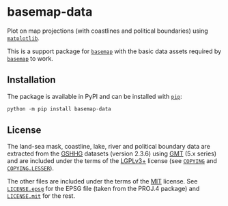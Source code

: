 # basemap-data

Plot on map projections (with coastlines and political boundaries) using
[`matplotlib`].

This is a support package for [`basemap`] with the basic data assets
required by [`basemap`] to work.

## Installation

The package is available in PyPI and can be installed with [`pip`]:
```python
python -m pip install basemap-data
```

## License

The land-sea mask, coastline, lake, river and political boundary data
are extracted from the [GSHHG] datasets (version 2.3.6) using [GMT]
(5.x series) and are included under the terms of the [LGPLv3+] license
(see [`COPYING`] and [`COPYING.LESSER`]).

The other files are included under the terms of the [MIT] license. See
[`LICENSE.epsg`] for the EPSG file (taken from the PROJ.4 package) and
[`LICENSE.mit`] for the rest.


[`matplotlib`]:
https://matplotlib.org/
[`basemap`]:
https://matplotlib.org/basemap/
[`pip`]:
https://pip.pypa.io/

[GSHHG]:
https://www.soest.hawaii.edu/pwessel/gshhg
[GMT]:
https://www.generic-mapping-tools.org/

[LGPLv3+]:
https://spdx.org/licenses/LGPL-3.0-or-later.html
[MIT]:
https://spdx.org/licenses/MIT.html

[`COPYING`]:
https://github.com/matplotlib/basemap/blob/v1.3.0rc1/packages/basemap_data/COPYING
[`COPYING.LESSER`]:
https://github.com/matplotlib/basemap/blob/v1.3.0rc1/packages/basemap_data/COPYING.LESSER
[`LICENSE.epsg`]:
https://github.com/matplotlib/basemap/blob/v1.3.0rc1/packages/basemap_data/LICENSE.epsg
[`LICENSE.mit`]:
https://github.com/matplotlib/basemap/blob/v1.3.0rc1/packages/basemap_data/LICENSE.mit
